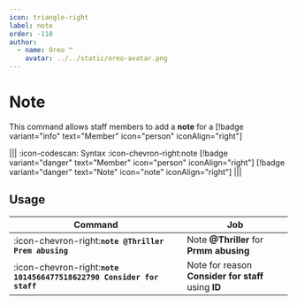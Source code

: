 ```yaml
---
icon: triangle-right
label: note
order: -110
author:
  - name: Oreo ™
    avatar: ../../static/oreo-avatar.png
---
```


# Note

This command allows staff members to add a **note** for a [!badge variant="info" text="Member" icon="person" iconAlign="right"]

||| :icon-codescan: Syntax
:icon-chevron-right:note [!badge variant="danger" text="Member" icon="person" iconAlign="right"] [!badge variant="danger" text="Note" icon="note" iconAlign="right"]
|||

## Usage

| Command                                                               | Job                                                 |
| --------------------------------------------------------------------- | --------------------------------------------------- |
| :icon-chevron-right:**`note @Thriller Prem abusing`**                 | Note **@Thriller** for **Prmm abusing**             |
| :icon-chevron-right:**`note 1014566477518622790 Consider for staff`** | Note for reason **Consider for staff** using **ID** |
